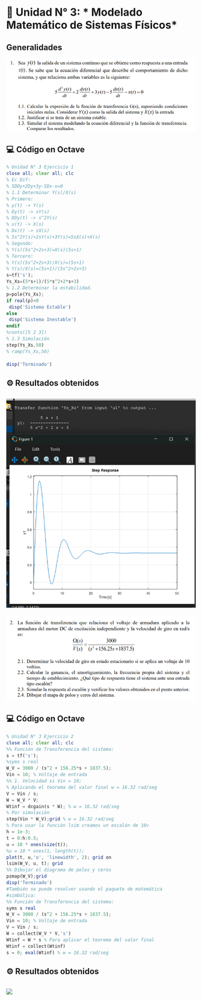# 📘 Unidad N° 3: * Modelado Matemático de Sistemas Físicos*
## Generalidades

![](imagen/uni3ej1.png)
## 💻 Código en Octave

```octave
% Unidad N° 3 Ejercicio 1
close all; clear all; clc
% Ec Dif:
% 5DDy+2Dy+3y-5Dx-x=0
% 1.1 Determinar Y(s)/X(s)
% Primero:
% y(t) -> Y(s)
% Dy(t) -> sY(s)
% DDy(t) -> s^2Y(s)
% x(t) -> X(s)
% Dx(t) -> sX(s)
% 5s^2Y(s)+2sY(s)+3Y(s)=5sX(s)+X(s)
% Segundo:
% Y(s)(5s^2+2s+3)=X(s)(5s+1)
% Tercero:
% Y(s)(5s^2+2s+3)/X(s)=(5s+1)
% Y(s)/X(s)=(5s+1)/(5s^2+2s+3)
s=tf('s');
Ys_Xs=(5*s+1)/(5*s^2+2*s+3)
% 1.2 Determinar la estabilidad.
p=pole(Ys_Xs);
if real(p)<0
 disp('Sistema Estable')
else
 disp('Sistema Inestable')
endif
%roots([5 2 3])
% 1.3 Simulación
step(Ys_Xs,50)
% ramp(Ys_Xs,50)

disp('Terminado')

```
## ⚙️ Resultados obtenidos
![](imagen/sola.png)
---


![](imagen/un3ej2.png)
## 💻 Código en Octave

```octave
% Unidad N° 3 Ejercicio 2
close all; clear all; clc
%% Función de Transferencia del sistema:
s = tf('s');
%syms s real
W_V = 3000 / (s^2 + 156.25*s + 1837.5);
Vin = 10; % Voltaje de entrada
%% 1. Velocidad si Vin = 10;
% Aplicando el teorema del valor final w = 16.32 rad/seg
V = Vin / s;
W = W_V * V;
Wtinf = dcgain(s * W); % w = 16.32 rad/seg
% Por simulación
step(Vin * W_V);grid % w = 16.32 rad/seg
% Para usar la función lsim creamos un escalón de 10v
h = 1e-3;
t = 0:h:0.5;
u = 10 * ones(size(t));
%u = 10 * ones(1, length(t));
plot(t, u,'o', 'linewidth', 2); grid on
lsim(W_V, u, t); grid
%% Dibujar el diagrama de polos y ceros
pzmap(W_V);grid
disp('Terminado')
#También se puede resolver usando el paquete de matemática
#simbólica:
%% Función de Transferencia del sistema:
syms s real
W_V = 3000 / (s^2 + 156.25*s + 1837.5);
Vin = 10; % Voltaje de entrada
V = Vin / s;
W = collect(W_V * V,'s')
Wtinf = W * s % Para aplicar el teorema del valor final
Wtinf = collect(Wtinf)
s = 0; eval(Wtinf) % w = 16.32 rad/seg
```
## ⚙️ Resultados obtenidos
![](imagen/uni3ej3.pngg)
---
